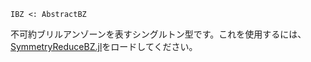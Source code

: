 ```
IBZ <: AbstractBZ
```

不可約ブリルアンゾーンを表すシングルトン型です。これを使用するには、[SymmetryReduceBZ.jl](https://github.com/jerjorg/SymmetryReduceBZ.jl)をロードしてください。
